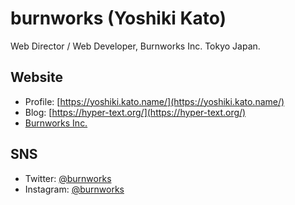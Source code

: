 # burnworks (Yoshiki Kato)

Web Director / Web Developer, Burnworks Inc. Tokyo Japan.

## Website

- Profile: [https://yoshiki.kato.name/](https://yoshiki.kato.name/)
- Blog: [https://hyper-text.org/](https://hyper-text.org/)
- [Burnworks Inc.](https://burnworks.com/)

## SNS

- Twitter: [@burnworks](https://twitter.com/burnworks)
- Instagram: [@burnworks](https://www.instagram.com/burnworks/)
